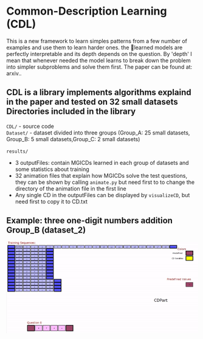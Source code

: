 # Common-Description Learning (CDL)
This is a new framework to learn simples patterns from a few number of examples and use them to learn harder ones. the learned models
are perfectly interpretable and its depth depends on the question. By 'depth' I mean that whenever needed the model learns to break down the problem into simpler subproblems and solve them first.
The paper can be found at: arxiv..   
     
CDL is a library implements algorithms explaind in the paper and tested on 32 small datasets
Directories included in the library
-----------------------------------
`CDL/`   - source code  
`Dataset/`   - dataset divided into three groups (Group_A: 25 small datasets, Group_B: 5 small datasets,Group_C: 2 small datasets)   

`results/`   
* 3 outputFiles: contain MGICDs learned in each group of datasets and some statistics about training
* 32 animation files that explain how MGICDs solve the test questions, they can be shown by calling `animate.py` but need first to to change the directory of the animation file in the first line
* Any single CD in the outputFiles can be displayed by `visualizeCD`, but need first to copy it to CD.txt

Example: three one-digit numbers addition Group_B (dataset_2)
---------------------
![example1](GifFiles/Group_b_dataset_2.gif)
